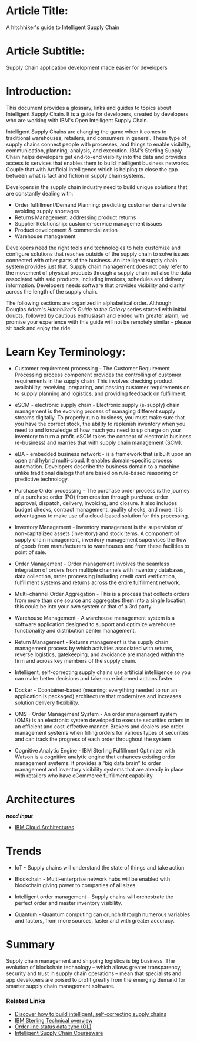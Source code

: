 # Article Title:
A hitchhiker's guide to Intelligent Supply Chain


# Article Subtitle:
Supply Chain application development made easier for developers


# Introduction:

This document provides a glossary, links and guides to topics about Intelligent Supply Chain.  It is a guide for developers, created by developers who are working with IBM's Open Intelligent Supply Chain.

Intelligent Supply Chains are changing the game when it comes to traditional warehouses, retailers, and consumers in general.  These type of supply chains connect people with processes, and things to enable visibilty, communication, planning, analysis, and execution. IBM's Sterling Supply Chain helps developers get end-to-end visibilty into the data and provides access to services that enables them to build intelligent business networks. Couple that with Artificial Intelligence which is helping to close the gap between what is fact and fiction in supply chain systems.

Developers in the supply chain industry need to build unique solutions that are constantly dealing with:

* Order fulfillment/Demand Planning: predicting customer demand while avoiding supply shortages
* Returns Management: addressing product returns
* Supplier Relationship: customer-service management issues
* Product development & commercialization
* Warehouse management

Developers need the right tools and technologies to help customize and configure solutions that reaches outside of the supply chain to solve issues connected with other parts of the business.  An intelligent supply chain system provides just that.  Supply chain management does not only refer to the movement of physical products through a supply chain but also the data associated with said products, including invoices, schedules and delivery information.  Developers needs software that provides visibility and clarity across the length of the supply chain.

The following sections are organized in alphabetical order. Although Douglas Adam's <i>Hitchhiker's Guide to the Galaxy</i> series started with initial doubts, followed by cautious enthusiasm and ended with greater alarm, we promise your experience with this guide will not be remotely similar - please sit back and enjoy the ride

# Learn Key Terminology:

* Customer requirement processing - The Customer Requirement Processing process component provides the controlling of customer requirements in the supply chain. This involves checking product availability, receiving, preparing, and passing customer requirements on to supply planning and logistics, and providing feedback on fulfillment.

* eSCM - electronic supply chain - Electronic supply (e-supply) chain management is the evolving process of managing different supply streams digitally.  To properly run a business, you must make sure that you have the correct stock, the ability to replenish inventory when you need to and knowledge of how much you need to up charge on your inventory to turn a profit.  eSCM takes the concept of electronic business (e-business) and marries that with supply chain management (SCM).

* eBA - embedded business network - is a framework that is built upon an open and hybrid multi-cloud. It enables domain-specific process automation.  Developers describe the business domain to a machine unlike traditional dialogs that are based on rule-based reasoning or predictive technology.

* Purchase Order processing - The purchase order process is the journey of a purchase order (PO) from creation through purchase order approval, dispatch, delivery, invoicing, and closure. It also includes budget checks, contract management, quality checks, and more. It is advantagous to make use of a cloud-based solution for this processing.

* Inventory Management - Inventory management is the supervision of non-capitalized assets (inventory) and stock items. A component of supply chain management, inventory management supervises the flow of goods from manufacturers to warehouses and from these facilities to point of sale.

* Order Management - Order management involves the seamless integration of orders from multiple channels with inventory databases, data collection, order processing including credit card verification, fulfillment systems and returns across the entire fulfillment network.

* Multi-channel Order Aggregation - This is a process that collects orders from more than one source and aggregates them into a single location, this could be into your own system or that of a 3rd party.

* Warehouse Management - A warehouse management system is a software application designed to support and optimize warehouse functionality and distribution center management.

* Return Management - Returns management is the supply chain management process by which activities associated with returns, reverse logistics, gatekeeping, and avoidance are managed within the firm and across key members of the supply chain.

* Intelligent, self-correcting supply chains use artificial intelligence so you can make better decisions and take more informed actions faster.

* Docker - Ccontainer-based (meaning: everything needed to run an application is packaged) architecture that modernizes and increases solution delivery flexibility.

* OMS - Order Management System - An order management system (OMS) is an electronic system developed to execute securities orders in an efficient and cost-effective manner. Brokers and dealers use order management systems when filling orders for various types of securities and can track the progress of each order throughout the system

* Cognitive Analytic Engine - IBM Sterling Fulfillment Optimizer with Watson is a cognitive analytic engine that enhances existing order management systems. It provides a “big data brain” to order management and inventory visibility systems that are already in place with retailers who have eCommerce fulfillment capability.


# Architectures

***need input***

* [IBM Cloud Architectures](https://www.ibm.com/cloud/garage/architectures/)


# Trends

* IoT - Supply chains will understand the state of things and take action

* Blockchain - Multi-enterprise network hubs will be enabled with blockchain giving power to companies of all sizes

* Intelligent order management - Supply chains will orchestrate the perfect order and master inventory visibility.

* Quantum - Quantum computing can crunch through numerous variables and factors, from more sources, faster and with greater accuracy.


# Summary
Supply chain management and shipping logistics is big business. The evolution of blockchain technology – which allows greater transparency, security and trust in supply chain operations – mean that specialists and app developers are poised to profit greatly from the emerging demand for smarter supply chain management software.

### Related Links

* [Discover how to build intelligent, self-correcting supply chains](https://developer.ibm.com/blogs/learning-about-ibm-sterling-offerings/)
* [IBM Sterling Technical overview](https://www.ibm.com/support/knowledgecenter/en/SSZMC6/com.ibm.help.orderoptimizer.doc/Overview/c_oo_Implementation.html)
* [Order line status data type (OL)](https://www.ibm.com/support/knowledgecenter/en/SSZMC6/com.ibm.help.orderoptimizer.doc/ContentTypes/c_contenttype_eCommerceOrderLineStatus.html)
* [Intelligent Supply Chain Courseware](https://developer.ibm.com/components/sterling/courses/)

